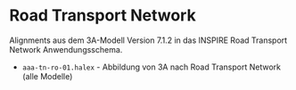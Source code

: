 Road Transport Network
======================

Alignments aus dem 3A-Modell Version 7.1.2 in das INSPIRE Road Transport Network Anwendungsschema.

- `aaa-tn-ro-01.halex` - Abbildung von 3A nach Road Transport Network (alle Modelle)

